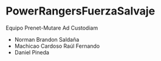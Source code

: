 # PowerRangersFuerzaSalvaje
Equipo Prenet-Mutare Ad Custodiam
  - Norman Brandon Saldaña
  - Machicao Cardoso Raúl Fernando
  - Daniel Pineda
